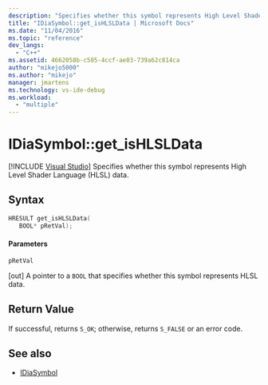 ```yaml
---
description: "Specifies whether this symbol represents High Level Shader Language (HLSL) data."
title: "IDiaSymbol::get_isHLSLData | Microsoft Docs"
ms.date: "11/04/2016"
ms.topic: "reference"
dev_langs:
  - "C++"
ms.assetid: 4662058b-c505-4ccf-ae03-739a62c814ca
author: "mikejo5000"
ms.author: "mikejo"
manager: jmartens
ms.technology: vs-ide-debug
ms.workload:
  - "multiple"
---
```

# IDiaSymbol::get_isHLSLData

 [!INCLUDE [Visual Studio](~/includes/applies-to-version/vs-windows-only.md)]
Specifies whether this symbol represents High Level Shader Language (HLSL) data.

## Syntax

```C++
HRESULT get_isHLSLData(
   BOOL* pRetVal);
```

#### Parameters
 `pRetVal`

[out] A pointer to a `BOOL` that specifies whether this symbol represents HLSL data.

## Return Value
 If successful, returns `S_OK`; otherwise, returns `S_FALSE` or an error code.

## See also
- [IDiaSymbol](../../debugger/debug-interface-access/idiasymbol.md)
